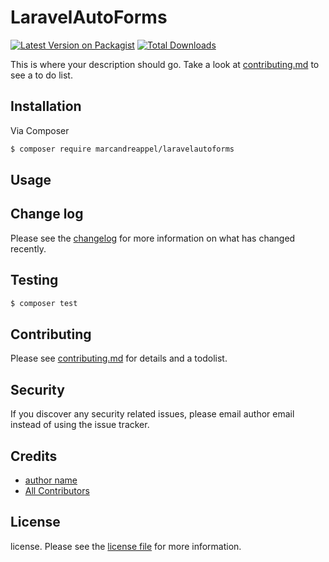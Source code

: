 # LaravelAutoForms

[![Latest Version on Packagist][ico-version]][link-packagist]
[![Total Downloads][ico-downloads]][link-downloads]

This is where your description should go. Take a look at [contributing.md](contributing.md) to see a to do list.

## Installation

Via Composer

``` bash
$ composer require marcandreappel/laravelautoforms
```

## Usage

## Change log

Please see the [changelog](changelog.md) for more information on what has changed recently.

## Testing

``` bash
$ composer test
```

## Contributing

Please see [contributing.md](contributing.md) for details and a todolist.

## Security

If you discover any security related issues, please email author email instead of using the issue tracker.

## Credits

- [author name][link-author]
- [All Contributors][link-contributors]

## License

license. Please see the [license file](license.md) for more information.

[ico-version]: https://img.shields.io/packagist/v/marcandreappel/laravelautoforms.svg?style=flat-square
[ico-downloads]: https://img.shields.io/packagist/dt/marcandreappel/laravelautoforms.svg?style=flat-square

[link-packagist]: https://packagist.org/packages/marcandreappel/laravelautoforms
[link-downloads]: https://packagist.org/packages/marcandreappel/laravelautoforms
[link-author]: https://github.com/marcandreappel
[link-contributors]: ../../contributors
